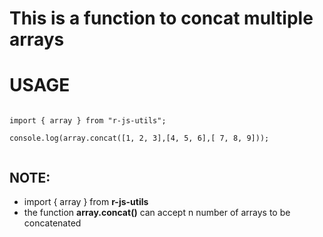 # This is a function to concat multiple arrays

# USAGE

```

import { array } from "r-js-utils";

console.log(array.concat([1, 2, 3],[4, 5, 6],[ 7, 8, 9]));


```

## NOTE:

- import { array } from **r-js-utils**
- the function **array.concat()** can accept n number of arrays to be concatenated
